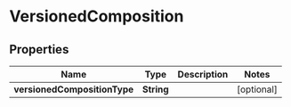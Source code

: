 # VersionedComposition

## Properties
Name | Type | Description | Notes
------------ | ------------- | ------------- | -------------
**versionedCompositionType** | **String** |  |  [optional]
